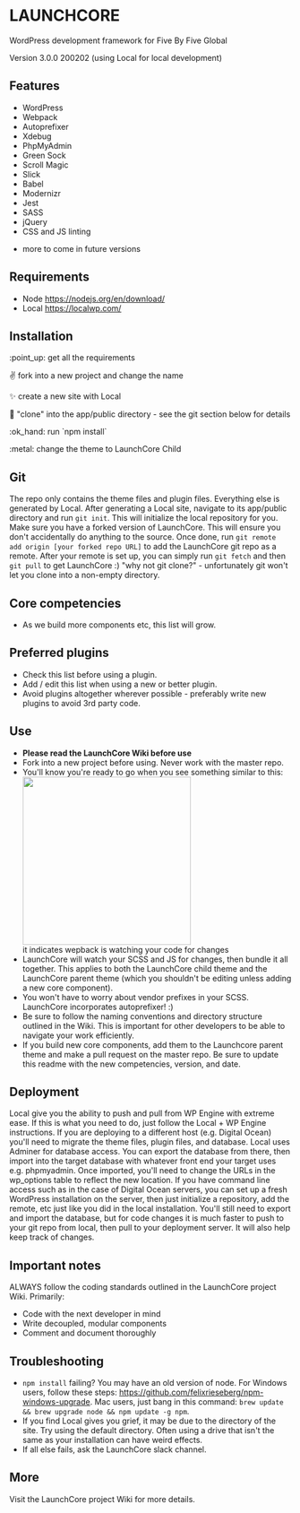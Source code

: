 # LAUNCHCORE
WordPress development framework for Five By Five Global

Version 3.0.0
200202
(using Local for local development)

## Features
- WordPress
- Webpack
- Autoprefixer
- Xdebug
- PhpMyAdmin
- Green Sock
- Scroll Magic
- Slick
- Babel
- Modernizr
- Jest
- SASS
- jQuery
- CSS and JS linting
+ more to come in future versions

## Requirements
- Node https://nodejs.org/en/download/
- Local https://localwp.com/

## Installation
<p>:point_up: get all the requirements</p>
<p>✌️ fork into a new project and change the name</p>
<p>✨ create a new site with Local</p>
<p>👯 "clone" into the app/public directory - see the git section below for details</p>
<p>:ok_hand: run `npm install`</p>
<p>:metal: change the theme to LaunchCore Child</p>

## Git
The repo only contains the theme files and plugin files. Everything else is generated by Local.
After generating a Local site, navigate to its app/public directory and run `git init`.
This will initialize the local repository for you.
Make sure you have a forked version of LaunchCore. This will ensure you don't accidentally do anything to the source.
Once done, run `git remote add origin [your forked repo URL]` to add the LaunchCore git repo as a remote.
After your remote is set up, you can simply run `git fetch` and then `git pull` to get LaunchCore :)
"why not git clone?" - unfortunately git won't let you clone into a non-empty directory.

## Core competencies
- As we build more components etc, this list will grow.

## Preferred plugins
- Check this list before using a plugin.
- Add / edit this list when using a new or better plugin.
- Avoid plugins altogether wherever possible - preferably write new plugins to avoid 3rd party code.

## Use
<ul>
<li><b>Please read the LaunchCore Wiki before use</b></li>
<li>Fork into a new project before using. Never work with the master repo.</li>
<li>You'll know you're ready to go when you see something similar to this:
<img src="https://res.cloudinary.com/dgmk5xxwf/image/upload/v1563147557/Capture_dfahij.png" width="300" style="width: 300px; height: auto; display: block"> it indicates wepback is watching your code for changes</li>
<li>LaunchCore will watch your SCSS and JS for changes, then bundle it all together. This applies to both the LaunchCore child theme and the LaunchCore parent theme (which you shouldn't be editing unless adding a new core component).</li>
<li>You won't have to worry about vendor prefixes in your SCSS. LaunchCore incorporates autoprefixer! :)</li>
<li>Be sure to follow the naming conventions and directory structure outlined in the Wiki. This is important for other developers to be able to navigate your work efficiently.</li>
<li>If you build new core components, add them to the Launchcore parent theme and make a pull request on the master repo. Be sure to update this readme with the new competencies, version, and date.</li>
</ul>

## Deployment
Local give you the ability to push and pull from WP Engine with extreme ease. If this is what you need to do, just follow the Local + WP Engine instructions.
If you are deploying to a different host (e.g. Digital Ocean) you'll need to migrate the theme files, plugin files, and database. Local uses Adminer for database access. You can export the database from there, then import into the target database with whatever front end your target uses e.g. phpmyadmin. Once imported, you'll need to change the URLs in the wp_options table to reflect the new location.
If you have command line access such as in the case of Digital Ocean servers, you can set up a fresh WordPress installation on the server, then just initialize a repository, add the remote, etc just like you did in the local installation. You'll still need to export and import the database, but for code changes it is much faster to push to your git repo from local, then pull to your deployment server. It will also help keep track of changes.

## Important notes
ALWAYS follow the coding standards outlined in the LaunchCore project Wiki. Primarily:
- Code with the next developer in mind
- Write decoupled, modular components
- Comment and document thoroughly

## Troubleshooting
- `npm install` failing? You may have an old version of node. For Windows users, follow these steps: https://github.com/felixrieseberg/npm-windows-upgrade. Mac users, just bang in this command: `brew update && brew upgrade node && npm update -g npm`.
- If you find Local gives you grief, it may be due to the directory of the site. Try using the default directory. Often using a drive that isn't the same as your installation can have weird effects.
- If all else fails, ask the LaunchCore slack channel.

## More
Visit the LaunchCore project Wiki for more details.
